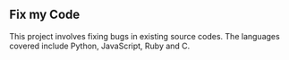 ## Fix my Code
This project involves fixing bugs in existing source codes.
The languages covered include Python, JavaScript, Ruby and C.